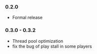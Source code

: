 
### 0.2.0
- Formal release

### 0.3.0 - 0.3.2
- Thread pool optimization
- fix the bug of play stall in some players